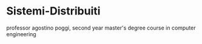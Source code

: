 # Sistemi-Distribuiti
professor agostino poggi, second year master's degree course in computer engineering
